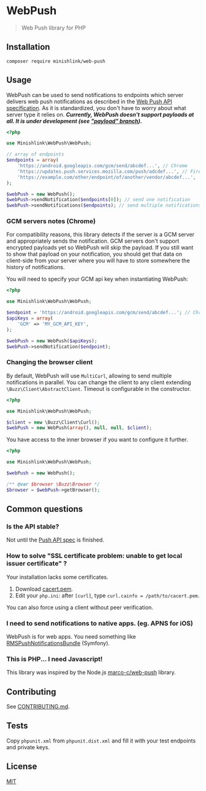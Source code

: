 # WebPush
> Web Push library for PHP

## Installation
`composer require minishlink/web-push`

## Usage
WebPush can be used to send notifications to endpoints which server delivers web push notifications as described in 
the [Web Push API specification](http://www.w3.org/TR/push-api/).
As it is standardized, you don't have to worry about what server type it relies on.
__*Currently, WebPush doesn't support payloads at all.
It is under development (see ["payload" branch](https://github.com/Minishlink/web-push/tree/payload)).*__

```php
<?php

use Minishlink\WebPush\WebPush;

// array of endpoints
$endpoints = array(
    'https://android.googleapis.com/gcm/send/abcdef...', // Chrome
    'https://updates.push.services.mozilla.com/push/adcdef...', // Firefox 43+
    'https://example.com/other/endpoint/of/another/vendor/abcdef...',
);

$webPush = new WebPush();
$webPush->sendNotification($endpoints[0]); // send one notification
$webPush->sendNotifications($endpoints); // send multiple notifications
```

### GCM servers notes (Chrome)
For compatibility reasons, this library detects if the server is a GCM server and appropriately sends the notification.
GCM servers don't support encrypted payloads yet so WebPush will skip the payload.
If you still want to show that payload on your notification, you should get that data on client-side from your server 
where you will have to store somewhere the history of notifications.

You will need to specify your GCM api key when instantiating WebPush:
```php
<?php

use Minishlink\WebPush\WebPush;

$endpoint = 'https://android.googleapis.com/gcm/send/abcdef...'; // Chrome
$apiKeys = array(
    'GCM' => 'MY_GCM_API_KEY',
);

$webPush = new WebPush($apiKeys);
$webPush->sendNotification($endpoint);
```

### Changing the browser client
By default, WebPush will use `MultiCurl`, allowing to send multiple notifications in parallel.
You can change the client to any client extending `\Buzz\Client\AbstractClient`.
Timeout is configurable in the constructor.

```php
<?php

use Minishlink\WebPush\WebPush;

$client = new \Buzz\Client\Curl();
$webPush = new WebPush(array(), null, null, $client);
```

You have access to the inner browser if you want to configure it further.
```php
<?php

use Minishlink\WebPush\WebPush;

$webPush = new WebPush();

/** @var $browser \Buzz\Browser */
$browser = $webPush->getBrowser();
```

## Common questions

### Is the API stable?
Not until the [Push API spec](http://www.w3.org/TR/push-api/) is finished.

### How to solve "SSL certificate problem: unable to get local issuer certificate" ?
Your installation lacks some certificates.

1. Download [cacert.pem](http://curl.haxx.se/ca/cacert.pem).
2. Edit your `php.ini`: after `[curl]`, type `curl.cainfo = /path/to/cacert.pem`.

You can also force using a client without peer verification.

### I need to send notifications to native apps. (eg. APNS for iOS)
WebPush is for web apps.
You need something like [RMSPushNotificationsBundle](https://github.com/richsage/RMSPushNotificationsBundle) (Symfony).

### This is PHP... I need Javascript!
This library was inspired by the Node.js [marco-c/web-push](https://github.com/marco-c/web-push) library.

## Contributing
See [CONTRIBUTING.md](https://github.com/Minishlink/web-push/blob/master/CONTRIBUTING.md).

## Tests
Copy `phpunit.xml` from `phpunit.dist.xml` and fill it with your test endpoints and private keys.

## License
[MIT](https://github.com/Minishlink/web-push/blob/master/LICENSE)

